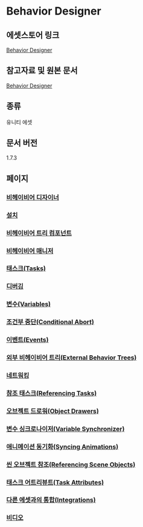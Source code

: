# Behavior Designer

## 에셋스토어 링크

[Behavior Designer](https://prf.hn/l/pmX8Nxe)

## 참고자료 및 원본 문서

[Behavior Designer](./files/Documentation.pdf)

## 종류

유니티 에셋

## 문서 버전

1.7.3

## 페이지

### [비헤이비어 디자이너](./pages/behavior-designer.md)
### [설치](./pages/installation.md)
### [비헤이비어 트리 컴포넌트](./pages/behavior-tree-component.md)
### [비헤이비어 매니저](./pages/behavior-manager.md)
### [태스크(Tasks)](./pages/tasks.md)
### [디버깅](./pages/debugging.md)
### [변수(Variables)](./pages/variables.md)
### [조건부 중단(Conditional Abort)](./pages/conditional-abort.md)
### [이벤트(Events)](./pages/events.md)
### [외부 비헤이비어 트리(External Behavior Trees)](./pages/external-behavior-trees.md)
### [네트워킹](./pages/networking.md)
### [참조 태스크(Referencing Tasks)](./pages/referencing-tasks.md)
### [오브젝트 드로워(Object Drawers)](./pages/object-drawer.md)
### [변수 싱크로나이저(Variable Synchronizer)](./pages/variable-synchronizer.md)
### [애니메이션 동기화(Syncing Animations)](./pages/syncing-animations.md)
### [씬 오브젝트 참조(Referencing Scene Objects)](./pages/referencing-scene-objects.md)
### [태스크 어트리뷰트(Task Attributes)](./pages/task-attributes.md)
### [다른 에셋과의 통합(Integrations)](./pages/integrations.md)
### [비디오](./pages/videos.md)